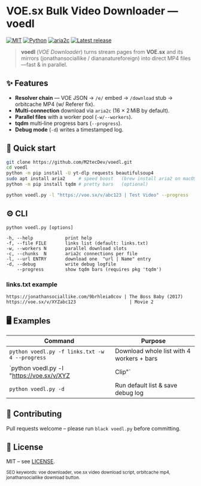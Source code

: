 # VOE.sx Bulk Video Downloader — **voedl**

[![MIT](https://img.shields.io/badge/license-MIT-blue)](LICENSE)
[![Python](https://img.shields.io/badge/python-3.9%2B-blue)](https://www.python.org)
[![aria2c](https://img.shields.io/badge/aria2c-supported-brightgreen)](https://aria2.github.io)
[![Latest release](https://img.shields.io/github/v/release/M2tecDev/voedl)](https://github.com/M2tecDev/voedl/releases)

> **voedl** (*VOE Downloader*) turns stream pages from **VOE.sx** and its mirrors (jonathansociallike / diananatureforeign) into direct MP4 files—fast & in parallel.


## ✨ Features
* **Resolver chain** — VOE JSON → `/e/` embed → `/download` stub → orbitcache MP4 (w/ Referer fix).
* **Multi‑connection** download via `aria2c` (16 × 2 MiB by default).
* **Parallel files** with a worker pool (`-w/--workers`).
* **tqdm** multi‑line progress bars (`--progress`).
* **Debug mode** (`-d`) writes a timestamped log.

## 🚀 Quick start
```bash
git clone https://github.com/M2tecDev/voedl.git
cd voedl
python -m pip install -U yt-dlp requests beautifulsoup4
sudo apt install aria2     # speed boost   (brew install aria2 on macOS)
python -m pip install tqdm # pretty bars   (optional)

python voedl.py -l "https://voe.sx/v/abc123 | Test Video" --progress
```

## ⚙️ CLI
```text
python voedl.py [options]

-h, --help            print help
-f, --file FILE       links list (default: links.txt)
-w, --workers N       parallel download slots
-c, --chunks  N       aria2c connections per file
-l, --url ENTRY       download one  "url | Name" entry
-d, --debug           write debug logfile
    --progress        show tqdm bars (requires pkg 'tqdm')
```

### links.txt example
```
https://jonathansociallike.com/9brhleia0cov | The Boss Baby (2017)
https://voe.sx/v/XYZabc123                    | Movie 2
```

## 🖥️ Examples
| Command | Purpose |
|---------|---------|
| `python voedl.py -f links.txt -w 4 --progress` | Download whole list with 4 workers + bars |
| `python voedl.py -l "https://voe.sx/v/XYZ | Clip"` | Grab single link |
| `python voedl.py -d` | Run default list & save debug log |

## 🤝 Contributing
Pull requests welcome – please run `black voedl.py` before committing.

## 📜 License
MIT – see [LICENSE](LICENSE).

<sub>SEO keywords: voe downloader, voe.sx video download script, orbitcache mp4, jonathansociallike download button.</sub>
